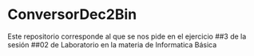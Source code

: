 # ConversorDec2Bin
 
Este repositorio corresponde al que se nos pide en el ejercicio ##3 de la sesión ##02 de Laboratorio en la materia de Informatica Básica
